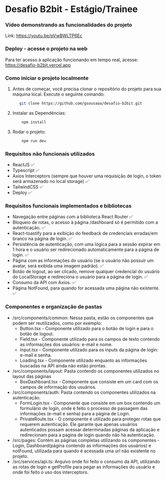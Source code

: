 # Desafio B2bit - Estágio/Trainee
### Video demonstrando as funcionalidades do projeto
 Link: https://youtu.be/pVwBWLTP6Ec
### Deploy - acesse o projeto na web
Para ter acesso à aplicação funcionando em tempo real, acesse: https://desafio-b2bit.vercel.app
### Como iniciar o projeto localmente
1. Antes de começar, você precisa clonar o repositório do projeto para sua máquina local. Execute o seguinte comando:
     ```bash
        git clone https://github.com/gsousaaa/desafio-b2bit.git
     ```
2. Instalar as Dependências:
    ```bash
        npm install
     ```
3. Rodar o projeto:
    ```bash
        npm run dev
     ```
### Requisitos não funcionais utilizados
- ReactJS ✅
- Typescript ✅
- Axios Interceptors (sempre que houver uma requisição de login, o token será armazenado no local storage) ✅
- TailwindCSS ✅
- Deploy  ✅
### Requisitos funcionais implementados e bibliotecas
- Navegação entre páginas com a biblioteca React Router ✅
- Bloqueio de rotas, o acesso à página /dashboard só é permitido com a autenticação. ✅
- React-toastify para a exibição do feedback de credenciais erradas/em branco na página de login. ✅
- Persistência de autenticação, com uma lógica para a sessão expirar em 1 hora e o usuário ser redirecionado automaticamente para a página de login. ✅
- Página com as informações do usuário (se o usuário não possuir um avatar, será exibida uma imagem padrão). ✅
- Botão de logout, ao ser clicado, remove qualquer credencial do usuário do LocalStorage e redireciona o usuário para a página de login. ✅
- Consumo da API com Axios. ✅
- Página NotFound, para quando for acessada uma página não existente. ✅

### Componentes e organização de pastas
- /src/components/common: Nessa pasta, estão os componentes que podem ser reutilizados, como por exemplo:
  - Button.tsx - Componente utilizado para o botão de login e para o botão de logout.
  - Field.tsx - Componente utilizado para os campos de texto contendo as informações dos usuários: e-mail e nome.
  - Input.tsx - Componente utilizado para os inputs da página de login: e-mail e senha.
  - Loading.tsx - Componente utilizado enquanto as informações buscadas na API ainda não estão prontas.
- /src/components/layout: Pasta contendo os componentes utilizados no layout das páginas
    - BoxDashboard.tsx - Componente que consiste em um card com os campos de informação dos usuários.
- /src/components/auth: Pasta contendo os componentes utilizados na autenticação.
    - FormLogin.tsx - Componente que consiste em um box contendo um formulário de login, onde é feito o processo de passagem das informações (e-mail e senha) para a página de Login.
    - PrivateRoute.tsx - O componente é utilizado para proteger rotas que requerem autenticação. Ele garante que apenas usuários autenticados possam acessar determinadas páginas da aplicação e redirecionam para a pagina de login quando não há autenticação.
- /src/pages: Contém as páginas completas utilizando os componentes - Login, Dashboard(página contendo as informações dos usuários) e notFound, utilizada para quando é acessada uma url não existente no projeto.
- /src/services/api.ts: Arquivo onde foi feito o consumo da API, utilizando as rotas de login e getProfile para pegar as informações do usuário e onde foi feito o uso dos interceptors.
